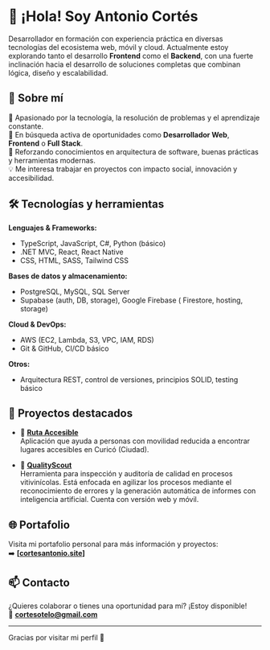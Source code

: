 # 👋 ¡Hola! Soy Antonio Cortés

Desarrollador en formación con experiencia práctica en diversas tecnologías del ecosistema web, móvil y cloud. Actualmente estoy explorando tanto el desarrollo **Frontend** como el **Backend**, con una fuerte inclinación hacia el desarrollo de soluciones completas que combinan lógica, diseño y escalabilidad.

## 🚀 Sobre mí

🎯 Apasionado por la tecnología, la resolución de problemas y el aprendizaje constante.  
🔎 En búsqueda activa de oportunidades como **Desarrollador Web**, **Frontend** o **Full Stack**.  
🌱 Reforzando conocimientos en arquitectura de software, buenas prácticas y herramientas modernas.  
💡 Me interesa trabajar en proyectos con impacto social, innovación y accesibilidad.

## 🛠️ Tecnologías y herramientas

**Lenguajes & Frameworks:**  
- TypeScript, JavaScript, C#, Python (básico)  
- .NET MVC, React, React Native
- CSS, HTML, SASS, Tailwind CSS

**Bases de datos y almacenamiento:**  
- PostgreSQL, MySQL, SQL Server  
- Supabase (auth, DB, storage), Google Firebase ( Firestore, hosting, storage)  

**Cloud & DevOps:**  
- AWS (EC2, Lambda, S3, VPC, IAM, RDS)  
- Git & GitHub, CI/CD básico  

**Otros:**  
- Arquitectura REST, control de versiones, principios SOLID, testing básico

## 💼 Proyectos destacados

- 🔗 **[Ruta Accesible](https://github.com/cortesantonio/ruta-accesible)**  
  Aplicación que ayuda a personas con movilidad reducida a encontrar lugares accesibles en Curicó (Ciudad).

- 🔗 **[QualityScout](https://github.com/cortesantonio/QualityScout-Mobile)**  
 Herramienta para inspección y auditoría de calidad en procesos vitivinícolas. Está enfocada en agilizar los procesos mediante el reconocimiento de errores y la generación automática de informes con inteligencia artificial.
Cuenta con versión web y móvil.

## 🌐 Portafolio

Visita mi portafolio personal para más información y proyectos:  
➡️ **[[cortesantonio.site](https://cortesantonio.site/)]**

## 📫 Contacto

¿Quieres colaborar o tienes una oportunidad para mí? ¡Estoy disponible!  
📧 **cortesotelo@gmail.com** 


---

Gracias por visitar mi perfil 🙌  

